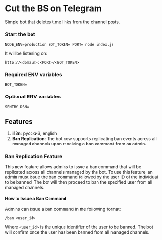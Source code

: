 # Cut the BS on Telegram 

Simple bot that deletes t.me links from the channel posts.

### Start the bot

```
NODE_ENV=production BOT_TOKEN= PORT= node index.js
```

It will be listening on:

```
http://<domain>:<PORT>/<BOT_TOKEN>
```

### Required ENV variables

```
BOT_TOKEN=
```

### Optional ENV variables

```
SENTRY_DSN=
```

## Features

1. **i18n**: русский, english
2. **Ban Replication**: The bot now supports replicating ban events across all managed channels upon receiving a ban command from an admin.

### Ban Replication Feature

This new feature allows admins to issue a ban command that will be replicated across all channels managed by the bot. To use this feature, an admin must issue the ban command followed by the user ID of the individual to be banned. The bot will then proceed to ban the specified user from all managed channels.

#### How to Issue a Ban Command

Admins can issue a ban command in the following format:

```
/ban <user_id>
```

Where `<user_id>` is the unique identifier of the user to be banned. The bot will confirm once the user has been banned from all managed channels.

